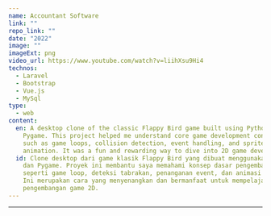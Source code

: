 ```yaml
---
name: Accountant Software
link: ""
repo_link: ""
date: "2022"
image: ""
imageExt: png
video_url: https://www.youtube.com/watch?v=liihXsu9Hi4
technos:
  - Laravel
  - Bootstrap
  - Vue.js
  - MySql
type:
  - web
content:
  en: A desktop clone of the classic Flappy Bird game built using Python and
    Pygame. This project helped me understand core game development concepts
    such as game loops, collision detection, event handling, and sprite
    animation. It was a fun and rewarding way to dive into 2D game development.
  id: Clone desktop dari game klasik Flappy Bird yang dibuat menggunakan Python
    dan Pygame. Proyek ini membantu saya memahami konsep dasar pengembangan game
    seperti game loop, deteksi tabrakan, penanganan event, dan animasi sprite.
    Ini merupakan cara yang menyenangkan dan bermanfaat untuk mempelajari
    pengembangan game 2D.
---
```


---
